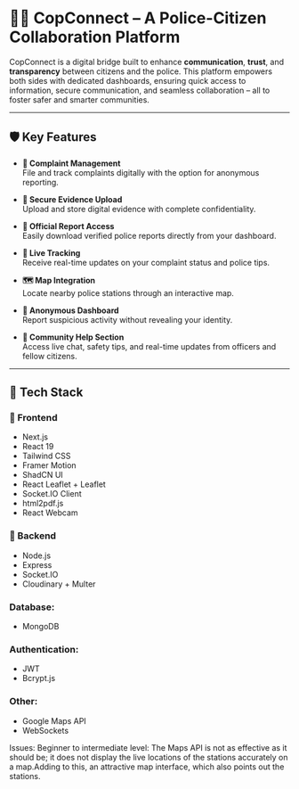 # 👮‍♂️ CopConnect – A Police-Citizen Collaboration Platform

CopConnect is a digital bridge built to enhance **communication**, **trust**, and **transparency** between citizens and the police. This platform empowers both sides with dedicated dashboards, ensuring quick access to information, secure communication, and seamless collaboration – all to foster safer and smarter communities.

---

## 🛡️ Key Features

- **📝 Complaint Management**  
  File and track complaints digitally with the option for anonymous reporting.

- **🔐 Secure Evidence Upload**  
  Upload and store digital evidence with complete confidentiality.

- **🧾 Official Report Access**  
  Easily download verified police reports directly from your dashboard.

- **📍 Live Tracking**  
  Receive real-time updates on your complaint status and police tips.

- **🗺️ Map Integration**  
  Locate nearby police stations through an interactive map.

- **🚨 Anonymous Dashboard**  
  Report suspicious activity without revealing your identity.

- **🤝 Community Help Section**  
  Access live chat, safety tips, and real-time updates from officers and fellow citizens.

---

## 🚀 Tech Stack

### 🔧 Frontend
- Next.js
- React 19
- Tailwind CSS
- Framer Motion
- ShadCN UI
- React Leaflet + Leaflet
- Socket.IO Client
- html2pdf.js
- React Webcam

### 🧠 Backend
- Node.js
- Express
- Socket.IO
- Cloudinary + Multer
  
### **Database**:
- MongoDB
  
### **Authentication**:
- JWT
- Bcrypt.js
  
### **Other**: 
- Google Maps API
- WebSockets

Issues: 
Beginner to intermediate level: The Maps API is not as effective as it should be; it does not display the live locations of the stations accurately on a map.Adding to this, an attractive map interface, which also points out the stations.
